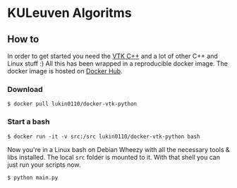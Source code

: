 # KULeuven Algoritms

## How to

In order to get started you need the [VTK C++](http://www.vtk.org) and 
a lot of other C++ and Linux stuff :) All this has been wrapped in a 
reproducible docker image. The docker image is hosted on 
[Docker Hub](https://hub.docker.com/r/lukin0110/docker-vtk-python/).

### Download

```
$ docker pull lukin0110/docker-vtk-python
```

### Start a bash
```
$ docker run -it -v src:/src lukin0110/docker-vtk-python bash
```

Now you're in a Linux bash on Debian Wheezy with all the necessary tools
& libs installed. The local `src` folder is mounted to it. With that 
shell you can just run your scripts now.

```
$ python main.py
```
